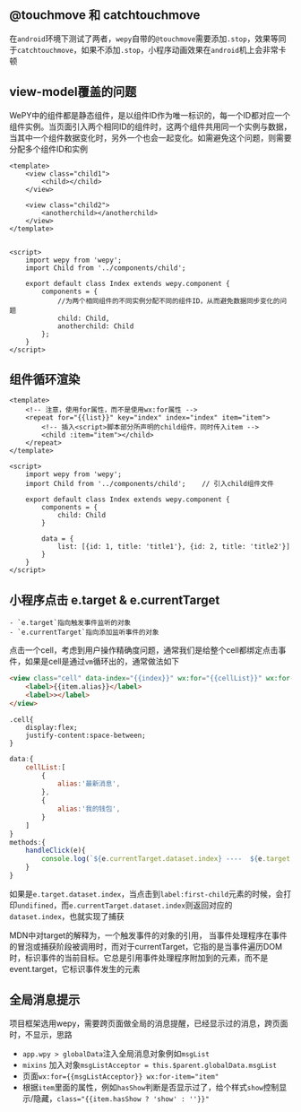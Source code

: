 ## @touchmove 和 catchtouchmove

在`android`环境下测试了两者，`wepy`自带的`@touchmove`需要添加`.stop`，效果等同于`catchtouchmove`，如果不添加`.stop`，小程序动画效果在`android`机上会非常卡顿


## view-model覆盖的问题

WePY中的组件都是静态组件，是以组件ID作为唯一标识的，每一个ID都对应一个组件实例。当页面引入两个相同ID的组件时，这两个组件共用同一个实例与数据，当其中一个组件数据变化时，另外一个也会一起变化。如需避免这个问题，则需要分配多个组件ID和实例

```vue
<template>
    <view class="child1">
        <child></child>
    </view>

    <view class="child2">
        <anotherchild></anotherchild>
    </view>
</template>


<script>
    import wepy from 'wepy';
    import Child from '../components/child';

    export default class Index extends wepy.component {
        components = {
            //为两个相同组件的不同实例分配不同的组件ID，从而避免数据同步变化的问题
            child: Child,
            anotherchild: Child
        };
    }
</script>
```

## 组件循环渲染

```vue
<template>
    <!-- 注意，使用for属性，而不是使用wx:for属性 -->
    <repeat for="{{list}}" key="index" index="index" item="item">
        <!-- 插入<script>脚本部分所声明的child组件，同时传入item -->
        <child :item="item"></child>
    </repeat>
</template>

<script>
    import wepy from 'wepy';
    import Child from '../components/child';    // 引入child组件文件

    export default class Index extends wepy.component {
        components = {
            child: Child
        }

        data = {
            list: [{id: 1, title: 'title1'}, {id: 2, title: 'title2'}]
        }
    }
</script>
```

## 小程序点击 e.target & e.currentTarget

    - `e.target`指向触发事件监听的对象
    - `e.currentTarget`指向添加监听事件的对象

点击一个cell，考虑到用户操作精确度问题，通常我们是给整个cell都绑定点击事件，如果是cell是通过`vm`循环出的，通常做法如下
```html
<view class="cell" data-index="{{index}}" wx:for="{{cellList}}" wx:for-item="item" wx:key="index" wx:for-index="index" @tap="handleClick">
    <label>{{item.alias}}</label>
    <label>></label>
</view>
```
```less
.cell{
    display:flex;
    justify-content:space-between;
}
```
```javascript
data:{
    cellList:[
        {
            alias:'最新消息',
        },
        {
            alias:'我的钱包',
        }
    ]
}
methods:{
    handleClick(e){
        console.log(`${e.currentTarget.dataset.index} ----  ${e.target.dataset.index}`)
    }
}
```

如果是`e.target.dataset.index`，当点击到`label:first-child`元素的时候，会打印`undifined`，而`e.currentTarget.dataset.index`则返回对应的`dataset.index`，也就实现了捕获

MDN中对target的解释为，一个触发事件的对象的引用， 当事件处理程序在事件的冒泡或捕获阶段被调用时，而对于currentTarget，它指的是当事件遍历DOM时，标识事件的当前目标。它总是引用事件处理程序附加到的元素，而不是event.target，它标识事件发生的元素

## 全局消息提示

项目框架选用wepy，需要跨页面做全局的消息提醒，已经显示过的消息，跨页面时，不显示，思路
 - `app.wpy > globalData`注入全局消息对象例如`msgList`
 - `mixins` 加入对象`msgListAcceptor = this.$parent.globalData.msgList`
 - 页面`wx:for={{msgListAcceptor}} wx:for-item="item"`
 - 根据`item`里面的属性，例如`hasShow`判断是否显示过了，给个样式`show`控制显示/隐藏，`class="{{item.hasShow ? 'show' : ''}}"`